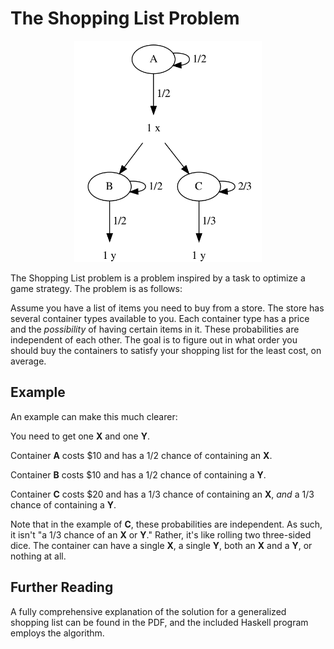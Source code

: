 # The Shopping List Problem


<p align="center">
  <img width="300" height="354" src="https://raw.githubusercontent.com/Far117/Shopping-List-Problem/master/graph.png">
</p>

The Shopping List problem is a problem inspired by a task to optimize a game strategy. The problem is as follows:

Assume you have a list of items you need to buy from a store. The store has several container types available to you. Each container type has a price and the *possibility* of having certain items in it. These probabilities are independent of each other. The goal is to figure out in what order you should buy the containers to satisfy your shopping list for the least cost, on average.

## Example

An example can make this much clearer:

You need to get one **X** and one **Y**.

Container **A** costs $10 and has a 1/2 chance of containing an **X**.

Container **B** costs $10 and has a 1/2 chance of containing a **Y**.

Container **C** costs $20 and has a 1/3 chance of containing an **X**, *and* a 1/3 chance of containing a **Y**.

Note that in the example of **C**, these probabilities are independent. As such, it isn't "a 1/3 chance of an **X** or **Y**." Rather, it's like rolling two three-sided dice. The container can have a single **X**, a single **Y**, both an **X** and a **Y**, or nothing at all.

## Further Reading

A fully comprehensive explanation of the solution for a generalized shopping list can be found in the PDF, and the included Haskell program employs the algorithm.
